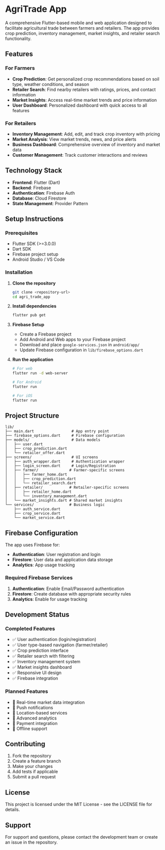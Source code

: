 # AgriTrade App

A comprehensive Flutter-based mobile and web application designed to facilitate agricultural trade between farmers and retailers. The app provides crop prediction, inventory management, market insights, and retailer search functionality.

## Features

### For Farmers
- **Crop Prediction**: Get personalized crop recommendations based on soil type, weather conditions, and season
- **Retailer Search**: Find nearby retailers with ratings, prices, and contact information
- **Market Insights**: Access real-time market trends and price information
- **User Dashboard**: Personalized dashboard with quick access to all features

### For Retailers
- **Inventory Management**: Add, edit, and track crop inventory with pricing
- **Market Analysis**: View market trends, news, and price alerts
- **Business Dashboard**: Comprehensive overview of inventory and market data
- **Customer Management**: Track customer interactions and reviews

## Technology Stack

- **Frontend**: Flutter (Dart)
- **Backend**: Firebase
- **Authentication**: Firebase Auth
- **Database**: Cloud Firestore
- **State Management**: Provider Pattern

## Setup Instructions

### Prerequisites
- Flutter SDK (>=3.0.0)
- Dart SDK
- Firebase project setup
- Android Studio / VS Code

### Installation

1. **Clone the repository**
   ```bash
   git clone <repository-url>
   cd agri_trade_app
   ```

2. **Install dependencies**
   ```bash
   flutter pub get
   ```

3. **Firebase Setup**
   - Create a Firebase project
   - Add Android and Web apps to your Firebase project
   - Download and place `google-services.json` in `android/app/`
   - Update Firebase configuration in `lib/firebase_options.dart`

4. **Run the application**
   ```bash
   # For web
   flutter run -d web-server
   
   # For Android
   flutter run
   
   # For iOS
   flutter run
   ```

## Project Structure

```
lib/
├── main.dart                 # App entry point
├── firebase_options.dart     # Firebase configuration
├── models/                   # Data models
│   ├── user.dart
│   ├── crop_prediction.dart
│   └── retailer_offer.dart
├── screens/                  # UI screens
│   ├── auth_wrapper.dart     # Authentication wrapper
│   ├── login_screen.dart     # Login/Registration
│   ├── farmer/              # Farmer-specific screens
│   │   ├── farmer_home.dart
│   │   ├── crop_prediction.dart
│   │   └── retailer_search.dart
│   ├── retailer/            # Retailer-specific screens
│   │   ├── retailer_home.dart
│   │   └── inventory_management.dart
│   └── market_insights.dart # Shared market insights
└── services/                # Business logic
    ├── auth_service.dart
    ├── crop_service.dart
    └── market_service.dart
```

## Firebase Configuration

The app uses Firebase for:
- **Authentication**: User registration and login
- **Firestore**: User data and application data storage
- **Analytics**: App usage tracking

### Required Firebase Services
1. **Authentication**: Enable Email/Password authentication
2. **Firestore**: Create database with appropriate security rules
3. **Analytics**: Enable for usage tracking

## Development Status

### Completed Features
- ✅ User authentication (login/registration)
- ✅ User type-based navigation (farmer/retailer)
- ✅ Crop prediction interface
- ✅ Retailer search with filtering
- ✅ Inventory management system
- ✅ Market insights dashboard
- ✅ Responsive UI design
- ✅ Firebase integration

### Planned Features
- 🔄 Real-time market data integration
- 🔄 Push notifications
- 🔄 Location-based services
- 🔄 Advanced analytics
- 🔄 Payment integration
- 🔄 Offline support

## Contributing

1. Fork the repository
2. Create a feature branch
3. Make your changes
4. Add tests if applicable
5. Submit a pull request

## License

This project is licensed under the MIT License - see the LICENSE file for details.

## Support

For support and questions, please contact the development team or create an issue in the repository.
